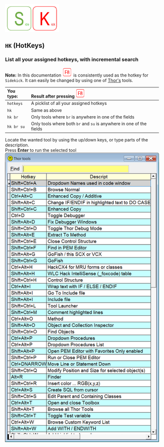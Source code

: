 [![Sidekick](Images/SKLogo.png)](../README.md)

## `HK` (HotKeys)

### List all your assigned hotkeys, with incremental search

**Note:** In this documentation ![`F8`](Images/F8.png) is consistently used as the hotkey for `Sidekick`. It can easily be changed by using one of [Thor's](https://github.com/VFPX/Thor) tools. 

| You type:                |        Result after pressing ![`F8`](Images/F8.png)|
|:-------------------------|:----------------------------------------------------------|
| `hotkeys` | A picklist of all your assigned hotkeys |
| `hk`    | Same as above|  
| `hk br` | Only tools where `br` is anywhere in one of the fields |
| `hk br su` | Only tools where both `br` and `su` is anywhere in one of the fields |

Locate the wanted tool by using the up/down keys, or type parts of the description.  
Press **Enter** to run the selected tool  
![hk](Images/skhk.png)
